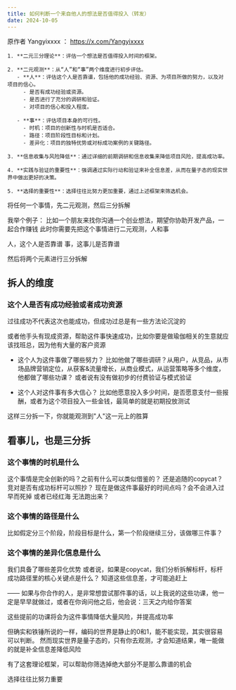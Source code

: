 ```yaml
---
title: 如何判断一个来自他人的想法是否值得投入（转发）
date: 2024-10-05
---
```


原作者 Yangyixxxx ： <https://x.com/Yangyixxxx>

```
1. **二元三分理论**：评估一个想法是否值得投入时间的框架。

2. **二元观测**：从“人”和“事”两个维度进行初步评估。
   - **人**：评估这个人是否靠谱，包括他的成功经验、资源、为项目所做的努力，以及对项目的信心。
     - 是否有成功经验或资源。
     - 是否进行了充分的调研和验证。
     - 对项目的信心和投入程度。
   
   - **事**：评估项目本身的可行性。
     - 时机：项目的创新性与时机是否适合。
     - 路径：项目阶段性目标和计划。
     - 差异化：项目的独特优势或对标成功案例的关键路径。

3. **信息收集与风险降低**：通过详细的前期调研和信息收集来降低项目风险，提高成功率。

4. **实践与验证的重要性**：强调通过实际行动和验证来补全信息差，从而在量子态的现实世界中做出更好的决策。

5. **选择的重要性**：选择往往比努力更加重要，通过上述框架来筛选机会。
```

<!--truncate-->

将任何一个事情，先二元观测，然后三分拆解

我举个例子：
比如一个朋友来找你沟通一个创业想法，期望你协助开发产品，一起合作赚钱
此时你需要先把这个事情进行二元观测，人和事

人，这个人是否靠谱
事，这事儿是否靠谱

然后将两个元素进行三分拆解

## 拆人的维度

### 这个人是否有成功经验或者成功资源

过往成功不代表这次也能成功，但成功过总是有一些方法论沉淀的

或者他手头有现成资源，帮助这件事快速成功，比如你要是做瑜伽相关的生意就应该找班总，因为他有大量的客户资源

- 这个人为这件事做了哪些努力？
比如他做了哪些调研？从用户，从竞品，从市场品牌营销定位，从获客&流量增长，从商业模式，从运营策略等多个维度，他都做了哪些功课？
或者说有没有做初步的付费验证与模式验证

- 这个人对这件事有多大信心？
比如他愿意投入多少时间，是否愿意支付一些报酬，或者为这个项目投入一些金钱，最简单的就是初期投放测试

这样三分拆一下，你就能观测到"人"这一元上的胜算

## 看事儿，也是三分拆

### 这个事情的时机是什么

这个事情是完全创新的吗？之前有什么可以类似借鉴的？
还是追随的copycat？竞对是否有成功标杆可以照抄？
现在是做这件事最好的时间点吗？会不会进入过早而死掉 或者已经红海 无法跑出来？

### 这个事情的路径是什么

比如假定分三个阶段，阶段目标是什么，第一个阶段继续三分，该做哪三件事？

### 这个事情的差异化信息是什么

我们具备了哪些差异化优势
或者说，如果是copycat，我们分析拆解标杆，标杆成功路径里的核心关键点是什么？
知道这些信息差，才可能追赶上

——
如果与你合作的人，是非常想尝试那件事的话，以上我说的这些功课，他一定是早早就做过，或者在你询问他之后，他会说：三天之内给你答案

这些提前的功课将会为这件事情降低大量风险，并提高成功率

但确实和铁锤所说的一样，编码的世界是静止的0和1，能不能实现，其实很容易可以判断。
然而现实世界是量子态的，只有你去观测，才会知道结果，唯一能做的就是补全信息差降低风险

有了这套理论框架，可以帮助你筛选掉绝大部分不是那么靠谱的机会

选择往往比努力重要
